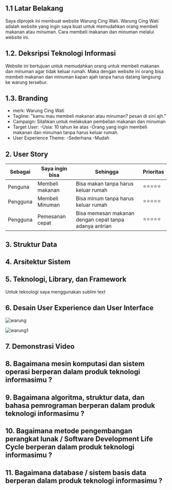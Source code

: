 ## 1.1 Latar Belakang

 Saya diprojek ini membuat website Warung Cing Wati. Warung Cing Wati adalah website yang ingin saya buat untuk memudahkan orang membeli makanan atau minuman. Cara membeli makanan dan minuman melalui website ini.

## 1.2. Deksripsi Teknologi Informasi

Website ini bertujuan untuk memudahkan orang untuk membeli makanan dan minuman agar tidak keluar rumah. Maka dengan website ini orang bisa membeli makanan dan minuman kapan ajah tanpa harus datang langsung ke warung tersebur.

## 1.3. Branding
 - merk: Warung Cing Wati
 - Tagline: "kamu mau membeli makanan atau minuman? pesan di sini ajh."
 - Campaign: Silahkan untuk melakukan pembelian makanan dan minuman
 - Target User:
    -Usia: 10 tahun ke atas
    -Orang yang ingin membeli makanan dan minuman tanpa harus keluar rumah.
 - User Experience Theme:
    -Sederhana
    -Mudah
    
## 2. User Story

Sebagai | Saya ingin bisa | Sehingga | Prioritas
---|---|---|---
Penguna | Membeli makanan | Bisa makan tanpa harus keluar rumah  | ⭐⭐⭐⭐⭐
Pengguna | Membeli Minuman | Bisa minum tanpa harus keluar rumah | ⭐⭐⭐⭐⭐
Pengguna | Pemesanan cepat | Bisa memesan makanan dengan cepat  tanpa adanya antrian | ⭐⭐⭐⭐⭐

## 3. Struktur Data



## 4. Arsitektur Sistem



## 5. Teknologi, Library, dan Framework

Untuk teknologi saya menggunakan sublim text

## 6. Desain User Experience dan User Interface

![warung](https://github.com/BaidhowiAlHuseiniHakiki/BaidhowiAlHuseiniHakiki/assets/144520859/bd85b9a3-0e39-497d-bf91-6fe8d5ca1a63)

![warung1](https://github.com/BaidhowiAlHuseiniHakiki/BaidhowiAlHuseiniHakiki/assets/144520859/9fb6bf8a-59ba-40ba-8ca3-4ccf4a9594be)



## 7. Demonstrasi Video


## 8. Bagaimana mesin komputasi dan sistem operasi berperan dalam produk teknologi informasimu ?


## 9. Bagaimana algoritma, struktur data, dan bahasa pemrograman berperan dalam produk teknologi informasimu ?


## 10. Bagaimana metode pengembangan perangkat lunak / Software Development Life Cycle berperan dalam produk teknologi informasimu ?



## 11. Bagaimana database / sistem basis data berperan dalam produk teknologi informasimu ?



